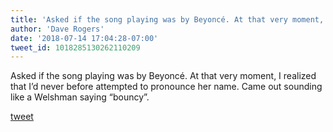 ```yaml
---
title: 'Asked if the song playing was by Beyoncé. At that very moment, I realized...'
author: 'Dave Rogers'
date: '2018-07-14 17:04:28-07:00'
tweet_id: 1018285130262110209
---
```

Asked if the song playing was by Beyoncé. At that very moment, I realized that I’d never before attempted to pronounce her name. Came out sounding like a Welshman saying “bouncy”.

[tweet](https://twitter.com/yukondude/status/1018285130262110209)